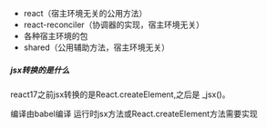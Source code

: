 - react（宿主环境无关的公用方法）
- react-reconciler（协调器的实现，宿主环境无关）
- 各种宿主环境的包
- shared（公用辅助方法，宿主环境无关）

##### jsx转换的是什么
react17之前jsx转换的是React.createElement,之后是 _jsx()。

编译由babel编译
运行时jsx方法或React.createElement方法需要实现
